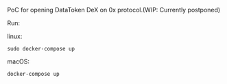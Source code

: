 PoC for opening DataToken DeX on 0x protocol.(WIP: Currently postponed)

Run:

linux:
```
sudo docker-compose up
```

macOS:
```
docker-compose up
```